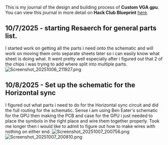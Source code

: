 <!--
  ===================    !!READ THIS NOTICE!!   ====================
  DO NOT edit this file manually. Your changes WILL BE OVERWRITTEN!
  This journal is auto generated and updated by Hack Club Blueprint.
  To edit this file, please edit your journal entries on Blueprint.
  ==================================================================
-->

This is my journal of the design and building process of **Custom VGA gpu**.  
You can view this journal in more detail on **Hack Club Blueprint** [here](https://blueprint.hackclub.com/projects/260).


## 10/7/2025 - starting Resaerch for general parts list.  

I started work on getting all the parts i need onto the schematic and will work on moving them onto separate sheets later so i can easily know what sheet is doing what.
It went pretty well especially after i figured out that 2 of the chips i was trying to add where split into multiple parts.![Screenshot_20251006_211927.png](https://blueprint.hackclub.com/user-attachments/blobs/redirect/eyJfcmFpbHMiOnsiZGF0YSI6ODM0LCJwdXIiOiJibG9iX2lkIn19--e918331082e728263e8e0d2de20716b8371ddcba/Screenshot_20251006_211927.png)
  

## 10/8/2025 - Set up the schematic for the Horizontal sync  

I figured out what parts i need to do for the Horizontal sync circuit and did the full routing for the schematic.
Sense i am using Ben Eater's schematic for the GPU then making the PCB and case for the GPU i just needed to place the symbols in the right place and wire them together properly.
Took me longer then i would like to admit to figure out how to make wires with nothing on either end. ![Screenshot_20251007_200756.png](https://blueprint.hackclub.com/user-attachments/blobs/redirect/eyJfcmFpbHMiOnsiZGF0YSI6OTkzLCJwdXIiOiJibG9iX2lkIn19--3c0c81a6cb04f3dd4d8eb75177ff3cc8334c79dc/Screenshot_20251007_200756.png)
![Screenshot_20251007_200810.png](https://blueprint.hackclub.com/user-attachments/blobs/redirect/eyJfcmFpbHMiOnsiZGF0YSI6OTkyLCJwdXIiOiJibG9iX2lkIn19--4f98720648d70f60025ccccedbb43e4fbe2b1b39/Screenshot_20251007_200810.png)
  

